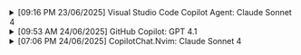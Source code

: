 <details>
    <summary>
        [09:16 PM 23/06/2025] Visual Studio Code Copilot Agent: Claude Sonnet 4
    </summary>

- See how the development works in this monorepo

```
#codebase please explain, using this monorepo template, i want to develop a golang application. everything should be good, i just need explanation.

how does the workflow go when developing a go api?
does local development uses docker?
assuming postgresql is dockerized, what other services that runs in docker?
when and how is usage between pnpm and moon?
```

</details>

<details>
    <summary>
        [09:53 AM 24/06/2025] GitHub Copilot: GPT 4.1
    </summary>

- See Golang apps structure

```
take at look at the go template, what architecture or design pattern is it called?
```

- Start development

```
what should i dig as a beginner back end engineer to get started in development using this template?
```

</details>

<details>
    <summary>
        [07:06 PM 24/06/2025] CopilotChat.Nvim: Claude Sonnet 4
    </summary>

- The validation didn't do anything, answer: it wasn't implemented anywhere

```
#file:/home/seya/code/01/skill-test/apps/zog-news/domain/article.go
#file:/home/seya/code/01/skill-test/apps/zog-news/service/article.go

How and where does the validator work? I sent a post request without Author and Content key but it still gets created even though the validator is required?
```

```
#files:**/*.go

Can you find where the validation happens?
```

```
based on my codebase, where should i implement the validator?
```

</details>
